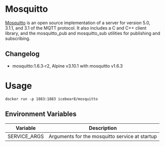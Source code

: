 # Mosquitto
[Mosquitto](https://mosquitto.org/) is an open source implementation of a server for version 5.0, 3.1.1, and 3.1 of the MQTT protocol. It also includes a C and C++ client library, and the mosquitto_pub and mosquitto_sub utilities for publishing and subscribing.

##  Changelog
* mosquitto:1.6.3-r2, Alpine v3.10.1 with mosquitto v1.6.3

# Usage
`docker run -p 1883:1883 icebear8/mosquitto`

##  Environment Variables

| Variable        | Description |
|-                |-            |
| SERVICE_ARGS    | Arguments for the mosquitto service at startup |
